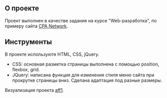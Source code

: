 ## О проекте  

Проект выполнен в качестве задания на курсе "Web-разработка", по примеру сайта [CPA Network](https://aff1.com/?lang=en).  

## Инструменты  
В проекте используютя HTML, CSS, jQuery.  
* CSS: основная разметка страницы выполнена с помощью position, flexbox, grid.  
* JQuery: написана функция для изменения стиля меню сайта при прокрутке страницы вниз.
Сделана адаптация под разные размеры.

Визуализация проекта [aff1](https://yuliasavchik.github.io/aff1/).